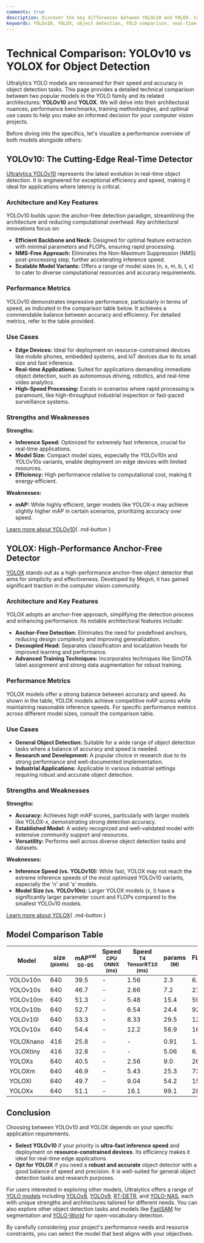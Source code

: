```yaml
---
comments: true
description: Discover the key differences between YOLOv10 and YOLOX. Compare performance, architecture, speed, and use cases for optimal object detection.
keywords: YOLOv10, YOLOX, object detection, YOLO comparison, real-time models, computer vision, model benchmarks, performance analysis, YOLO review
---
```


# Technical Comparison: YOLOv10 vs YOLOX for Object Detection

Ultralytics YOLO models are renowned for their speed and accuracy in object detection tasks. This page provides a detailed technical comparison between two popular models in the YOLO family and its related architectures: **YOLOv10** and **YOLOX**. We will delve into their architectural nuances, performance benchmarks, training methodologies, and optimal use cases to help you make an informed decision for your computer vision projects.

Before diving into the specifics, let's visualize a performance overview of both models alongside others:

<script async src="https://cdn.jsdelivr.net/npm/chart.js@3.9.1/dist/chart.min.js"></script>
<script defer src="../../javascript/benchmark.js"></script>

<canvas id="modelComparisonChart" width="1024" height="400" active-models='["YOLOv10", "YOLOX"]'></canvas>

## YOLOv10: The Cutting-Edge Real-Time Detector

[Ultralytics YOLOv10](https://docs.ultralytics.com/models/yolov10/) represents the latest evolution in real-time object detection. It is engineered for exceptional efficiency and speed, making it ideal for applications where latency is critical.

### Architecture and Key Features

YOLOv10 builds upon the anchor-free detection paradigm, streamlining the architecture and reducing computational overhead. Key architectural innovations focus on:

- **Efficient Backbone and Neck:** Designed for optimal feature extraction with minimal parameters and FLOPs, ensuring rapid processing.
- **NMS-Free Approach:** Eliminates the Non-Maximum Suppression (NMS) post-processing step, further accelerating inference speed.
- **Scalable Model Variants:** Offers a range of model sizes (n, s, m, b, l, x) to cater to diverse computational resources and accuracy requirements.

### Performance Metrics

YOLOv10 demonstrates impressive performance, particularly in terms of speed, as indicated in the comparison table below. It achieves a commendable balance between accuracy and efficiency. For detailed metrics, refer to the table provided.

### Use Cases

- **Edge Devices:** Ideal for deployment on resource-constrained devices like mobile phones, embedded systems, and IoT devices due to its small size and fast inference.
- **Real-time Applications:** Suited for applications demanding immediate object detection, such as autonomous driving, robotics, and real-time video analytics.
- **High-Speed Processing:** Excels in scenarios where rapid processing is paramount, like high-throughput industrial inspection or fast-paced surveillance systems.

### Strengths and Weaknesses

**Strengths:**

- **Inference Speed:** Optimized for extremely fast inference, crucial for real-time applications.
- **Model Size:** Compact model sizes, especially the YOLOv10n and YOLOv10s variants, enable deployment on edge devices with limited resources.
- **Efficiency:** High performance relative to computational cost, making it energy-efficient.

**Weaknesses:**

- **mAP:** While highly efficient, larger models like YOLOX-x may achieve slightly higher mAP in certain scenarios, prioritizing accuracy over speed.

[Learn more about YOLOv10](https://docs.ultralytics.com/models/yolov10/){ .md-button }

## YOLOX: High-Performance Anchor-Free Detector

[YOLOX](https://github.com/Megvii-BaseDetection/YOLOX) stands out as a high-performance anchor-free object detector that aims for simplicity and effectiveness. Developed by Megvii, it has gained significant traction in the computer vision community.

### Architecture and Key Features

YOLOX adopts an anchor-free approach, simplifying the detection process and enhancing performance. Its notable architectural features include:

- **Anchor-Free Detection:** Eliminates the need for predefined anchors, reducing design complexity and improving generalization.
- **Decoupled Head:** Separates classification and localization heads for improved learning and performance.
- **Advanced Training Techniques:** Incorporates techniques like SimOTA label assignment and strong data augmentation for robust training.

### Performance Metrics

YOLOX models offer a strong balance between accuracy and speed. As shown in the table, YOLOX models achieve competitive mAP scores while maintaining reasonable inference speeds. For specific performance metrics across different model sizes, consult the comparison table.

### Use Cases

- **General Object Detection:** Suitable for a wide range of object detection tasks where a balance of accuracy and speed is needed.
- **Research and Development:** A popular choice in research due to its strong performance and well-documented implementation.
- **Industrial Applications:** Applicable in various industrial settings requiring robust and accurate object detection.

### Strengths and Weaknesses

**Strengths:**

- **Accuracy:** Achieves high mAP scores, particularly with larger models like YOLOX-x, demonstrating strong detection accuracy.
- **Established Model:** A widely recognized and well-validated model with extensive community support and resources.
- **Versatility:** Performs well across diverse object detection tasks and datasets.

**Weaknesses:**

- **Inference Speed (vs. YOLOv10):** While fast, YOLOX may not reach the extreme inference speeds of the most optimized YOLOv10 variants, especially the 'n' and 's' models.
- **Model Size (vs. YOLOv10n):** Larger YOLOX models (x, l) have a significantly larger parameter count and FLOPs compared to the smallest YOLOv10 models.

[Learn more about YOLOX](https://github.com/Megvii-BaseDetection/YOLOX){ .md-button }

## Model Comparison Table

| Model     | size<br><sup>(pixels) | mAP<sup>val<br>50-95 | Speed<br><sup>CPU ONNX<br>(ms) | Speed<br><sup>T4 TensorRT10<br>(ms) | params<br><sup>(M) | FLOPs<br><sup>(B) |
| --------- | --------------------- | -------------------- | ------------------------------ | ----------------------------------- | ------------------ | ----------------- |
| YOLOv10n  | 640                   | 39.5                 | -                              | 1.56                                | 2.3                | 6.7               |
| YOLOv10s  | 640                   | 46.7                 | -                              | 2.66                                | 7.2                | 21.6              |
| YOLOv10m  | 640                   | 51.3                 | -                              | 5.48                                | 15.4               | 59.1              |
| YOLOv10b  | 640                   | 52.7                 | -                              | 6.54                                | 24.4               | 92.0              |
| YOLOv10l  | 640                   | 53.3                 | -                              | 8.33                                | 29.5               | 120.3             |
| YOLOv10x  | 640                   | 54.4                 | -                              | 12.2                                | 56.9               | 160.4             |
|           |                       |                      |                                |                                     |                    |                   |
| YOLOXnano | 416                   | 25.8                 | -                              | -                                   | 0.91               | 1.08              |
| YOLOXtiny | 416                   | 32.8                 | -                              | -                                   | 5.06               | 6.45              |
| YOLOXs    | 640                   | 40.5                 | -                              | 2.56                                | 9.0                | 26.8              |
| YOLOXm    | 640                   | 46.9                 | -                              | 5.43                                | 25.3               | 73.8              |
| YOLOXl    | 640                   | 49.7                 | -                              | 9.04                                | 54.2               | 155.6             |
| YOLOXx    | 640                   | 51.1                 | -                              | 16.1                                | 99.1               | 281.9             |

## Conclusion

Choosing between YOLOv10 and YOLOX depends on your specific application requirements.

- **Select YOLOv10** if your priority is **ultra-fast inference speed** and deployment on **resource-constrained devices**. Its efficiency makes it ideal for real-time edge applications.
- **Opt for YOLOX** if you need a **robust and accurate** object detector with a good balance of speed and precision. It is well-suited for general object detection tasks and research purposes.

For users interested in exploring other models, Ultralytics offers a range of [YOLO models](https://docs.ultralytics.com/models/) including [YOLOv8](https://docs.ultralytics.com/models/yolov8/), [YOLOv9](https://docs.ultralytics.com/models/yolov9/), [RT-DETR](https://docs.ultralytics.com/models/rtdetr/), and [YOLO-NAS](https://docs.ultralytics.com/models/yolo-nas/), each with unique strengths and architectures tailored for different needs. You can also explore other object detection tasks and models like [FastSAM](https://docs.ultralytics.com/models/fast-sam/) for segmentation and [YOLO-World](https://docs.ultralytics.com/models/yolo-world/) for open-vocabulary detection.

By carefully considering your project's performance needs and resource constraints, you can select the model that best aligns with your objectives.